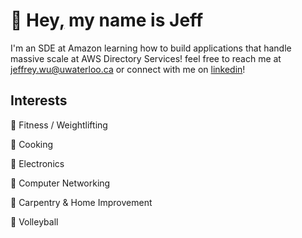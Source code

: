 # 👋 Hey[,](https://knowyourmeme.com/memes/my-name-is-jeff) my name is Jeff

I'm an SDE at Amazon learning how to build applications that handle massive scale at AWS Directory Services! feel free to reach me at [jeffrey.wu@uwaterloo.ca](mailto:j387wu@uwaterloo.ca) or connect with me on [linkedin](https://www.linkedin.com/in/effective-inertia/)!

## Interests
👟  Fitness / Weightlifting

🍳  Cooking

🔌  Electronics

📶  Computer Networking

🚧  Carpentry & Home Improvement

🏐  Volleyball
